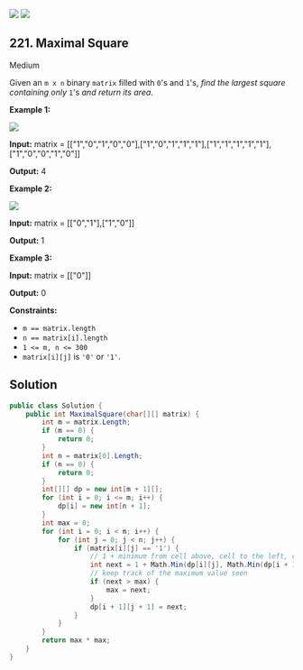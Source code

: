 [![](https://img.shields.io/github/stars/javadev/LeetCode-in-All?label=Stars&style=flat-square)](https://github.com/javadev/LeetCode-in-All)
[![](https://img.shields.io/github/forks/javadev/LeetCode-in-All?label=Fork%20me%20on%20GitHub%20&style=flat-square)](https://github.com/javadev/LeetCode-in-All/fork)

## 221\. Maximal Square

Medium

Given an `m x n` binary `matrix` filled with `0`'s and `1`'s, _find the largest square containing only_ `1`'s _and return its area_.

**Example 1:**

![](https://assets.leetcode.com/uploads/2020/11/26/max1grid.jpg)

**Input:** matrix = \[\["1","0","1","0","0"],["1","0","1","1","1"],["1","1","1","1","1"],["1","0","0","1","0"]]

**Output:** 4 

**Example 2:**

![](https://assets.leetcode.com/uploads/2020/11/26/max2grid.jpg)

**Input:** matrix = \[\["0","1"],["1","0"]]

**Output:** 1 

**Example 3:**

**Input:** matrix = \[\["0"]]

**Output:** 0 

**Constraints:**

*   `m == matrix.length`
*   `n == matrix[i].length`
*   `1 <= m, n <= 300`
*   `matrix[i][j]` is `'0'` or `'1'`.

## Solution

```csharp
public class Solution {
    public int MaximalSquare(char[][] matrix) {
        int m = matrix.Length;
        if (m == 0) {
            return 0;
        }
        int n = matrix[0].Length;
        if (n == 0) {
            return 0;
        }
        int[][] dp = new int[m + 1][];
        for (int i = 0; i <= m; i++) {
            dp[i] = new int[n + 1];
        }
        int max = 0;
        for (int i = 0; i < m; i++) {
            for (int j = 0; j < n; j++) {
                if (matrix[i][j] == '1') {
                    // 1 + minimum from cell above, cell to the left, cell diagonal upper-left
                    int next = 1 + Math.Min(dp[i][j], Math.Min(dp[i + 1][j], dp[i][j + 1]));
                    // keep track of the maximum value seen
                    if (next > max) {
                        max = next;
                    }
                    dp[i + 1][j + 1] = next;
                }
            }
        }
        return max * max;
    }
}
```